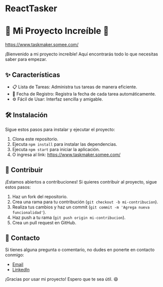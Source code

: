 # ReactTasker
# 🚀 Mi Proyecto Increíble 🚀
https://www.taskmaker.somee.com/

¡Bienvenido a mi proyecto increíble! Aquí encontrarás todo lo que necesitas saber para empezar.

## ✨ Características

- 📋 Lista de Tareas: Administra tus tareas de manera eficiente.
- 📅 Fecha de Registro: Registra la fecha de cada tarea automáticamente.
- ⚙️ Fácil de Usar: Interfaz sencilla y amigable.

## 🛠️ Instalación

Sigue estos pasos para instalar y ejecutar el proyecto:

1. Clona este repositorio.
2. Ejecuta `npm install` para instalar las dependencias.
3. Ejecuta `npm start` para iniciar la aplicación.
4. O ingresa al link: https://www.taskmaker.somee.com/

## 💬 Contribuir

¡Estamos abiertos a contribuciones! Si quieres contribuir al proyecto, sigue estos pasos:

1. Haz un fork del repositorio.
2. Crea una rama para tu contribución (`git checkout -b mi-contribucion`).
3. Realiza tus cambios y haz un commit (`git commit -m 'Agrega nueva funcionalidad'`).
4. Haz push a tu rama (`git push origin mi-contribucion`).
5. Crea un pull request en GitHub.


## 📧 Contacto

Si tienes alguna pregunta o comentario, no dudes en ponerte en contacto conmigo:

- [Email](malito:franco.edson.18014@gmail.com)
- [LinkedIn](https://www.linkedin.com/in/franco-mari%C3%B1o-2a289620a/)

¡Gracias por usar mi proyecto! Espero que te sea útil. 😄
